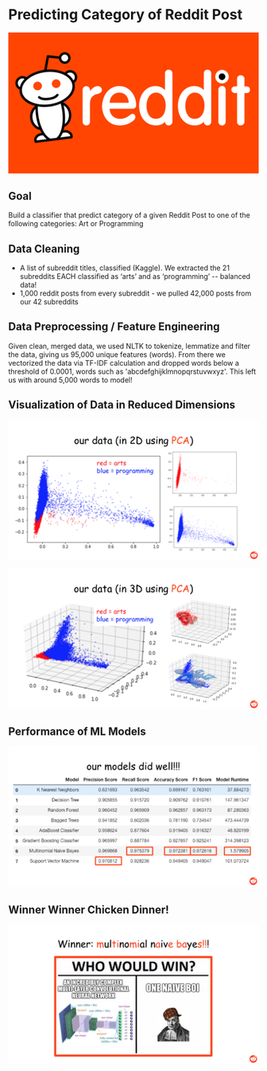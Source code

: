 # Predicting Category of Reddit Post

![header](images/reddit.png)

## Goal
Build a classifier that predict category of a given Reddit Post to one of the following categories: Art or Programming

## Data Cleaning
- A list of subreddit titles, classified (Kaggle). We extracted the 21 subreddits EACH classified as ‘arts’ and as ‘programming’ -- balanced data!
- 1,000 reddit posts from every subreddit - we pulled 42,000 posts from our 42 subreddits

## Data Preprocessing / Feature Engineering
Given clean, merged data, we used NLTK to tokenize, lemmatize and filter the data, giving us 95,000 unique features (words). From there we vectorized the data via TF-IDF calculation and dropped words below a threshold of 0.0001, words such as 'abcdefghijklmnopqrstuvwxyz'. This left us with around 5,000 words to model!

## Visualization of Data in Reduced Dimensions
![header](images/2d.png)

![header](images/3d.png)

## Performance of ML Models
![header](images/evaluation.png)

## Winner Winner Chicken Dinner!
![header](images/mnb.png)
